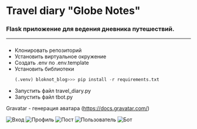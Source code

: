 # Travel diary "Globe Notes"  

### Flask приложение для ведения дневника путешествий.
___
### 
- Клонировать репозиторий
- Установить виртуальное окружение
- Создать .env по .env.template
- Установить библиотеки
  ```python
  (.venv) bloknot_blog>>> pip install -r requirements.txt
  ```
- Запустить файл travel_diary.py
- Запустить файл tbot.py

Gravatar - генерация аватара (https://docs.gravatar.com/)

![Вход](https://github.com/AlekseyRodimkin/travel_diary/raw/main/README/login.png)
![Профиль](https://github.com/AlekseyRodimkin/travel_diary/raw/main/README/profile.png)
![Пост](https://github.com/AlekseyRodimkin/travel_diary/raw/main/README/post.png)
![Пользователь](https://github.com/AlekseyRodimkin/travel_diary/raw/main/README/profile.png)
![Бот](https://github.com/AlekseyRodimkin/travel_diary/raw/main/README/bot.png)